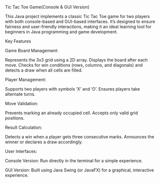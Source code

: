 Tic Tac Toe Game(Console & GUI Version)

This Java project implements a classic Tic Tac Toe game for two players with both console-based and GUI-based interfaces. It’s designed to ensure fairness and user-friendly interactions, making it an ideal learning tool for beginners in Java programming and game development.

Key Features

Game Board Management:

Represents the 3x3 grid using a 2D array.
Displays the board after each move.
Checks for win conditions (rows, columns, and diagonals) and detects a draw when all cells are filled.

Player Management:

Supports two players with symbols ‘X’ and ‘O’.
Ensures players take alternate turns.

Move Validation:

Prevents marking an already occupied cell.
Accepts only valid grid positions.

Result Calculation:

Detects a win when a player gets three consecutive marks.
Announces the winner or declares a draw accordingly.

User Interfaces:

Console Version: Run directly in the terminal for a simple experience.

GUI Version: Built using Java Swing (or JavaFX) for a graphical, interactive experience.
